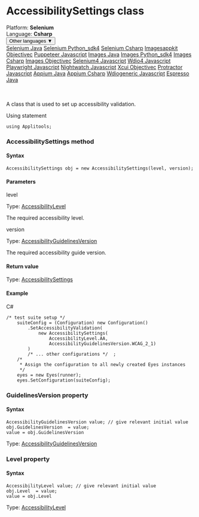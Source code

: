 # AccessibilitySettings class
<div class='platform-bar-container-div'><div class='platform-bar-div'>Platform:  <b> Selenium</b>
</div><div class='platform-bar-div'>Language: <b>Csharp</b></div><div class='dropdown-button-container-div'><button class='sdk-language-dropdown-button'>Other languages ▼</button><div class='dropdown-content'>
<a href='../../selenium/java/accessibilitysettings'>Selenium Java</a>
<a href='../../selenium/python_sdk4/accessibilitysettings'>Selenium Python_sdk4</a>
<a href='../../selenium/csharp/accessibilitysettings'>Selenium Csharp</a>
<a href='../../imagesappkit/objectivec/accessibilitysettings'>Imagesappkit Objectivec</a>
<a href='../../puppeteer/javascript/accessibilitysettings'>Puppeteer Javascript</a>
<a href='../../images/java/accessibilitysettings'>Images Java</a>
<a href='../../images/python_sdk4/accessibilitysettings'>Images Python_sdk4</a>
<a href='../../images/csharp/accessibilitysettings'>Images Csharp</a>
<a href='../../images/objectivec/accessibilitysettings'>Images Objectivec</a>
<a href='../../selenium4/javascript/accessibilitysettings'>Selenium4 Javascript</a>
<a href='../../wdio4/javascript/accessibilitysettings'>Wdio4 Javascript</a>
<a href='../../playwright/javascript/accessibilitysettings'>Playwright Javascript</a>
<a href='../../nightwatch/javascript/accessibilitysettings'>Nightwatch Javascript</a>
<a href='../../xcui/objectivec/accessibilitysettings'>Xcui Objectivec</a>
<a href='../../protractor/javascript/accessibilitysettings'>Protractor Javascript</a>
<a href='../../appium/java/accessibilitysettings'>Appium Java</a>
<a href='../../appium/csharp/accessibilitysettings'>Appium Csharp</a>
<a href='../../wdiogeneric/javascript/accessibilitysettings'>Wdiogeneric Javascript</a>
<a href='../../espresso/java/accessibilitysettings'>Espresso Java</a>
</div></div><br /><br /></div>




A class that is used to set up accessibility validation.

Using statement

    using Applitools;
    	



### AccessibilitySettings method
#### Syntax


    AccessibilitySettings obj = new AccessibilitySettings(level, version);
    

#### Parameters

level

Type: [AccessibilityLevel](./accessibilitylevel)

The required accessibility level.

version

Type: [AccessibilityGuidelinesVersion](./accessibilityguidelinesversion)

The required accessibility guide version.

#### Return value

Type:  [AccessibilitySettings](./accessibilitysettings)

#### Example


C#

    /* test suite setup */  
        suiteConfig = (Configuration) new Configuration() 
            .SetAccessibilityValidation(
                new AccessibilitySettings(
                    AccessibilityLevel.AA,
                    AccessibilityGuidelinesVersion.WCAG_2_1)
            )
            /* ... other configurations */  ; 
        /* 
         * Assign the configuration to all newly created Eyes instances
         */
        eyes = new Eyes(runner);
        eyes.SetConfiguration(suiteConfig);


### GuidelinesVersion property
#### Syntax


    AccessibilityGuidelinesVersion value; // give relevant initial value
    obj.GuidelinesVersion  = value;
    value = obj.GuidelinesVersion

Type: [AccessibilityGuidelinesVersion](./accessibilityguidelinesversion)

### Level property
#### Syntax


    AccessibilityLevel value; // give relevant initial value
    obj.Level  = value;
    value = obj.Level

Type: [AccessibilityLevel](./accessibilitylevel)
